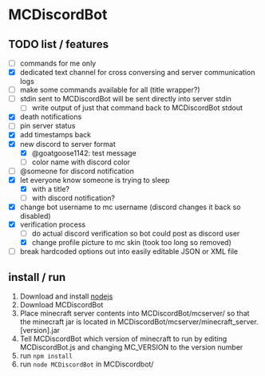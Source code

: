 # MCDiscordBot

## TODO list / features
- [ ] commands for me only
- [x] dedicated text channel for cross conversing and server communication logs
- [ ] make some commands available for all (title wrapper?)
- [ ] stdin sent to MCDiscordBot will be sent directly into server stdin
  - [ ] write output of just that command back to MCDiscordBot stdout
- [x] death notifications
- [ ] pin server status
- [x] add timestamps back
- [x] new discord to server format
  - [x] @goatgoose1142: test message
  - [ ] color name with discord color
- [ ] @someone for discord notification
- [x] let everyone know someone is trying to sleep
  - [x] with a title?
  - [ ] with discord notification?
- [x] change bot username to mc username (discord changes it back so disabled)
- [x] verification process
  - [ ] do actual discord verification so bot could post as discord user
  - [x] change profile picture to mc skin (took too long so removed)
- [ ] break hardcoded options out into easily editable JSON or XML file

## install / run
1. Download and install [nodejs](https://nodejs.org/en/)
2. Download MCDiscordBot
3. Place minecraft server contents into MCDiscordBot/mcserver/ so that the minecraft jar is located in MCDiscordBot/mcserver/minecraft_server.[version].jar
4. Tell MCDiscordBot which version of minecraft to run by editing MCDiscordBot.js and changing MC_VERSION to the version number
5. run `npm install`
6. run `node MCDiscordBot` in MCDiscordbot/
